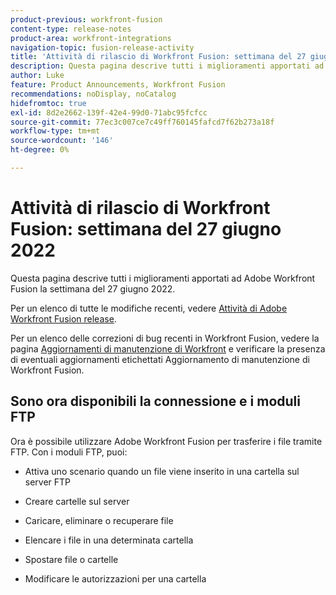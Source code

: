 ```yaml
---
product-previous: workfront-fusion
content-type: release-notes
product-area: workfront-integrations
navigation-topic: fusion-release-activity
title: 'Attività di rilascio di Workfront Fusion: settimana del 27 giugno 2022'
description: Questa pagina descrive tutti i miglioramenti apportati ad Adobe Workfront Fusion la settimana del 27 giugno 2022.
author: Luke
feature: Product Announcements, Workfront Fusion
recommendations: noDisplay, noCatalog
hidefromtoc: true
exl-id: 8d2e2662-139f-42e4-99d0-71abc95fcfcc
source-git-commit: 77ec3c007ce7c49ff760145fafcd7f62b273a18f
workflow-type: tm+mt
source-wordcount: '146'
ht-degree: 0%

---
```


# Attività di rilascio di Workfront Fusion: settimana del 27 giugno 2022

Questa pagina descrive tutti i miglioramenti apportati ad Adobe Workfront Fusion la settimana del 27 giugno 2022.

Per un elenco di tutte le modifiche recenti, vedere [Attività di Adobe Workfront Fusion release](/help/workfront-fusion/fusion-product-releases/fusion-release-activity.md).

Per un elenco delle correzioni di bug recenti in Workfront Fusion, vedere la pagina [Aggiornamenti di manutenzione di Workfront](https://experienceleague.adobe.com/docs/workfront-known-issues/releases/current-updates.html) e verificare la presenza di eventuali aggiornamenti etichettati Aggiornamento di manutenzione di Workfront Fusion.

## Sono ora disponibili la connessione e i moduli FTP

Ora è possibile utilizzare Adobe Workfront Fusion per trasferire i file tramite FTP. Con i moduli FTP, puoi:

* Attiva uno scenario quando un file viene inserito in una cartella sul server FTP

* Creare cartelle sul server

* Caricare, eliminare o recuperare file

* Elencare i file in una determinata cartella

* Spostare file o cartelle

* Modificare le autorizzazioni per una cartella
